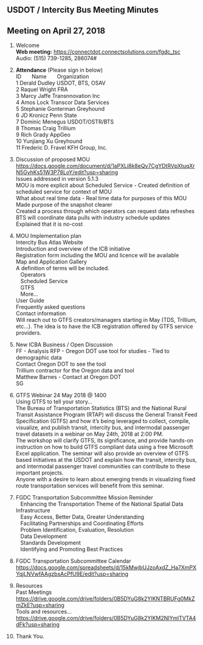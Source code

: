 
## USDOT / Intercity Bus Meeting Minutes     
## Meeting on April 27, 2018    

1. Welcome   
**Web meeting:**  https://connectdot.connectsolutions.com/fgdc_tsc   
Audio: (515) 739-1285, 286074#   

2. **Attendance** (Please sign in below)   
ID &nbsp; &nbsp; &nbsp; Name &nbsp; &nbsp; &nbsp; Organization     
1  Derald Dudley   USDOT, BTS, OSAV     
2  Raquel Wright   FRA  
3  Marcy Jaffe   Transnnovation Inc  
4  Amos Lock   Transcor Data Services  
5  Stephanie Gonterman  Greyhound  
6  JD Kronicz  Penn State  
7  Dominic Menegus   USDOT/OSTR/BTS  
8  Thomas Craig  Trillium  
9  Rich Grady  AppGeo  
10 Yunjiang Xu  Greyhound  
11 Frederic D. Fravel   KFH Group, Inc.  

3. Discussion of proposed MOU  
https://docs.google.com/document/d/1aPXLi8k8eQv7CgYDtRVpXtuqXrN5GyhKs51W3P78LoY/edit?usp=sharing  
Issues addressed in version 5.1.3  
MOU is more explicit about Scheduled Service - Created definition of scheduled service for context of MOU  
What about real time data - Real time data for purposes of this MOU  
Made purpose of the snapshot clearer  
Created a process through which operators can request data refreshes  
BTS will coordinate data pulls with industry schedule updates  
Explained that it is no-cost  

4. MOU Implementation plan  
Intercity Bus Atlas Website  
Introduction and overview of the ICB initiative  
Registration form including the MOU and licence will be available  
Map and Application Gallery  
A definition of terms will be included.  
&nbsp; &nbsp;Operators  
&nbsp; &nbsp;Scheduled Service  
&nbsp; &nbsp;GTFS  
&nbsp; &nbsp;More…  
User Guide  
Frequently asked questions  
Contact information  
Will reach out to GTFS creators/managers starting in May (TDS, Trillium, etc…).  The idea is to have the ICB registration offered by GTFS service providers.  
5. New ICBA Business / Open Discussion  
FF - Analysis RFP - Oregon DOT use tool for studies - Tied to demographic data  
Contact Oregon DOT to see the tool  
Trillium contractor for the Oregon data and tool  
Matthew Barnes - Contact at Oregon DOT  
SG  

6. GTFS Webinar 24 May 2018 @ 1400  
Using GTFS to tell your story…  
The Bureau of Transportation Statistics (BTS) and the National Rural Transit Assistance Program (RTAP) will discuss the General Transit Feed Specification (GTFS) and how it’s being leveraged to collect, compile, visualize, and publish transit, intercity bus, and intermodal passenger travel datasets in a webinar on May 24th, 2018 at 2:00 PM.  
The workshop will clarify GTFS, its significance, and provide hands-on instruction on how to build GTFS compliant data using a free Microsoft Excel application.   The seminar will also provide an overview of GTFS based initiatives at the USDOT and explain how the transit, intercity bus, and intermodal passenger travel communities can contribute to these important projects.  
Anyone with a desire to learn about emerging trends in visualizing fixed route transportation services will benefit from this seminar.  

7. FGDC Transportation Subcommittee Mission Reminder  
&nbsp; &nbsp;Enhancing the Transportation Theme of the National Spatial Data Infrastructure  
&nbsp; &nbsp;Easy Access, Better Data, Greater Understanding  
&nbsp; &nbsp;Facilitating Partnerships and Coordinating Efforts  
&nbsp; &nbsp;Problem Identification, Evaluation, Resolution  
&nbsp; &nbsp;Data Development  
&nbsp; &nbsp;Standards Development  
&nbsp; &nbsp;Identifying and Promoting Best Practices  
	
8. FGDC Transportation Subcommittee Calendar  
https://docs.google.com/spreadsheets/d/15kMwjbUJzoAxdZ_Ha7XmPXYqjLNVwfAAgzbsAcPfU9E/edit?usp=sharing  

9. Resources  
Past Meetings  
https://drive.google.com/drive/folders/0B5DYuG8k2YIKNTBRUFg0MkZmZkE?usp=sharing  
Tools and resources...  
https://drive.google.com/drive/folders/0B5DYuG8k2YIKM2NIYmlTVTA4dFk?usp=sharing  

10. Thank You.  
